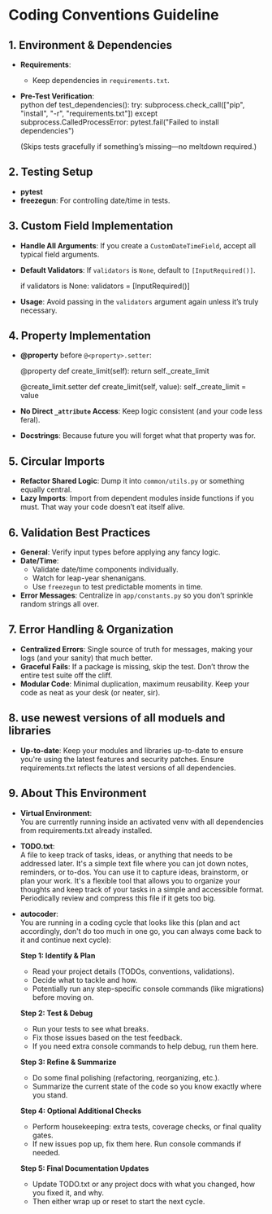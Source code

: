 # Coding Conventions Guideline

## 1. Environment & Dependencies
    
- **Requirements**:  
  - Keep dependencies in `requirements.txt`.  

- **Pre-Test Verification**:  
  python
  def test_dependencies():
      try:
          subprocess.check_call(["pip", "install", "-r", "requirements.txt"])
      except subprocess.CalledProcessError:
          pytest.fail("Failed to install dependencies")
  
  (Skips tests gracefully if something’s missing—no meltdown required.)

## 2. Testing Setup
- **pytest**   
- **freezegun**: For controlling date/time in tests.


## 3. Custom Field Implementation
- **Handle All Arguments**: If you create a `CustomDateTimeField`, accept all typical field arguments.
- **Default Validators**: If `validators` is `None`, default to `[InputRequired()]`.
  
  if validators is None:
      validators = [InputRequired()]
  
- **Usage**: Avoid passing in the `validators` argument again unless it’s truly necessary.

## 4. Property Implementation
- **@property** before `@<property>.setter`:  
  
  @property
  def create_limit(self):
      return self._create_limit

  @create_limit.setter
  def create_limit(self, value):
      self._create_limit = value
  
- **No Direct `_attribute` Access**: Keep logic consistent (and your code less feral).

- **Docstrings**: Because future you will forget what that property was for.

## 5. Circular Imports
- **Refactor Shared Logic**: Dump it into `common/utils.py` or something equally central.  
- **Lazy Imports**: Import from dependent modules inside functions if you must. That way your code doesn’t eat itself alive.

## 6. Validation Best Practices
- **General**: Verify input types before applying any fancy logic.  
- **Date/Time**:  
  - Validate date/time components individually.  
  - Watch for leap-year shenanigans.  
  - Use `freezegun` to test predictable moments in time.  
- **Error Messages**: Centralize in `app/constants.py` so you don’t sprinkle random strings all over.

## 7. Error Handling & Organization
- **Centralized Errors**: Single source of truth for messages, making your logs (and your sanity) that much better.
- **Graceful Fails**: If a package is missing, skip the test. Don’t throw the entire test suite off the cliff.  
- **Modular Code**: Minimal duplication, maximum reusability. Keep your code as neat as your desk (or neater, sir).

## 8. use newest versions of all moduels and libraries
- **Up-to-date**: Keep your modules and libraries up-to-date to ensure you're using the latest features and security patches. Ensure requirements.txt reflects the latest versions of all dependencies.

## 9. About This Environment

- **Virtual Environment**:  
  You are currently running inside an activated venv with all dependencies from requirements.txt already installed.

- **TODO.txt**:  
  A file to keep track of tasks, ideas, or anything that needs to be addressed later. It's a simple text file where you can jot down notes, reminders, or to-dos. You can use it to capture ideas, brainstorm, or plan your work. It's a flexible tool that allows you to organize your thoughts and keep track of your tasks in a simple and accessible format. Periodically review and compress this file if it gets too big.

- **autocoder**:  
  You are running in a coding cycle that looks like this (plan and act accordingly, don't do too much in one go, you can always come back to it and continue next cycle):

  **Step 1: Identify & Plan**  
  - Read your project details (TODOs, conventions, validations).  
  - Decide what to tackle and how.  
  - Potentially run any step-specific console commands (like migrations) before moving on.

  **Step 2: Test & Debug**  
  - Run your tests to see what breaks.  
  - Fix those issues based on the test feedback.  
  - If you need extra console commands to help debug, run them here.

  **Step 3: Refine & Summarize**  
  - Do some final polishing (refactoring, reorganizing, etc.).  
  - Summarize the current state of the code so you know exactly where you stand.

  **Step 4: Optional Additional Checks**  
  - Perform housekeeping: extra tests, coverage checks, or final quality gates.  
  - If new issues pop up, fix them here. Run console commands if needed.

  **Step 5: Final Documentation Updates**  
  - Update TODO.txt or any project docs with what you changed, how you fixed it, and why.  
  - Then either wrap up or reset to start the next cycle.